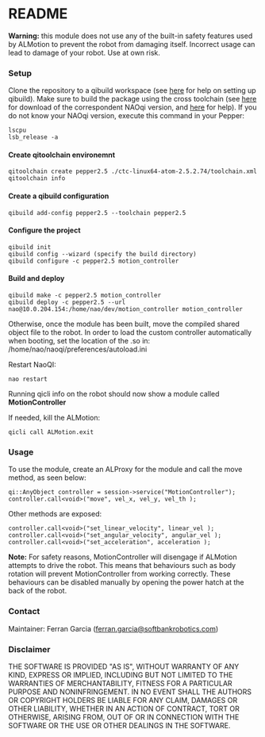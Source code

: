 # README #

**Warning:** this module does not use any of the built-in safety features used by ALMotion to prevent the robot from damaging itself. Incorrect usage can lead to damage of your robot. Use at own risk.

### Setup ###

Clone the repository to a qibuild workspace (see [here](http://doc.aldebaran.com/qibuild/beginner/getting_started.html) for help on setting up qibuild). Make sure to build the package using the cross toolchain 
(see [here](https://community.ald.softbankrobotics.com/en/resources/software/language/en-gb) for download of the correspondent NAOqi version, and [here](http://doc.aldebaran.com/qibuild/beginner/qibuild/aldebaran.html#qibuild-using-aldebaran-packages) for help).
If you do not know your NAOqi version, execute this command in your Pepper:
```
lscpu
lsb_release -a
```
#### Create qitoolchain environemnt ####
```
qitoolchain create pepper2.5 ./ctc-linux64-atom-2.5.2.74/toolchain.xml
qitoolchain info
```

#### Create a qibuild configuration ####
```
qibuild add-config pepper2.5 --toolchain pepper2.5
```

#### Configure the project ####
```
qibuild init
qibuild config --wizard (specify the build directory)
qibuild configure -c pepper2.5 motion_controller
```

#### Build and deploy ####
```
qibuild make -c pepper2.5 motion_controller
qibuild deploy -c pepper2.5 --url nao@10.0.204.154:/home/nao/dev/motion_controller motion_controller
```

Otherwise, once the module has been built, move the compiled shared object file to the robot.
In order to load the custom controller automatically when booting, set the location of the .so in: /home/nao/naoqi/preferences/autoload.ini 

Restart NaoQI:
```
nao restart
```

Running qicli info on the robot should now show a module called **MotionController**

If needed, kill the ALMotion:
```
qicli call ALMotion.exit
```

### Usage ###

To use the module, create an ALProxy for the module and call the move method, as seen below:
```
qi::AnyObject controller = session->service("MotionController");
controller.call<void>("move", vel_x, vel_y, vel_th );
```

Other methods are exposed:
```
controller.call<void>("set_linear_velocity", linear_vel );
controller.call<void>("set_angular_velocity", angular_vel );
controller.call<void>("set_acceleration", acceleration );
```

**Note:** For safety reasons, MotionController will disengage if ALMotion attempts to drive the robot. This means that behaviours such as body rotation will prevent MotionController from working correctly. These behaviours can be disabled manually by opening the power hatch at the back of the robot.


### Contact ###
Maintainer: Ferran Garcia (ferran.garcia@softbankrobotics.com)

### Disclaimer ###
THE SOFTWARE IS PROVIDED "AS IS", WITHOUT WARRANTY OF ANY KIND, EXPRESS OR IMPLIED, INCLUDING BUT NOT
LIMITED TO THE WARRANTIES OF MERCHANTABILITY, FITNESS FOR A PARTICULAR PURPOSE AND NONINFRINGEMENT. IN NO
EVENT SHALL THE AUTHORS OR COPYRIGHT HOLDERS BE LIABLE FOR ANY CLAIM, DAMAGES OR OTHER LIABILITY, WHETHER
IN AN ACTION OF CONTRACT, TORT OR OTHERWISE, ARISING FROM, OUT OF OR IN CONNECTION WITH THE SOFTWARE OR THE
USE OR OTHER DEALINGS IN THE SOFTWARE.
